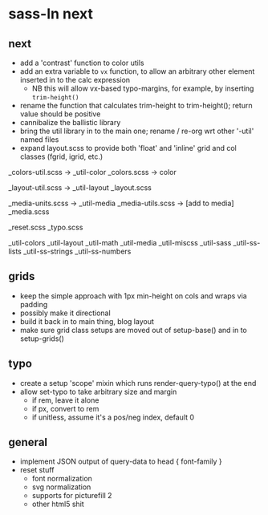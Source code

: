 # sass-ln next

## next

- add a 'contrast' function to color utils
- add an extra variable to `vx` function, to allow an arbitrary other element inserted in to the calc expression
	- NB this will allow vx-based typo-margins, for example, by inserting `trim-height()`
- rename the function that calculates trim-height to trim-height(); return value should be positive
- cannibalize the ballistic library
- bring the util library in to the main one; rename / re-org wrt other '-util' named files
- expand layout.scss to provide both 'float' and 'inline' grid and col classes (fgrid, igrid, etc.)

_colors-util.scss -> _util-color
_colors.scss -> color

_layout-util.scss -> _util-layout
_layout.scss

_media-units.scss -> _util-media
_media-utils.scss -> [add to media]
_media.scss

_reset.scss
_typo.scss

_util-colors
_util-layout
_util-math
_util-media
_util-miscss
_util-sass
	_util-ss-lists
	_util-ss-strings
	_util-ss-numbers

## grids

- keep the simple approach with 1px min-height on cols and wraps via padding
- possibly make it directional
- build it back in to main thing, blog layout
- make sure grid class setups are moved out of setup-base() and in to setup-grids()

## typo

- create a setup 'scope' mixin which runs render-query-typo() at the end
- allow set-typo to take arbitrary size and margin
    - if rem, leave it alone
    - if px, convert to rem
    - if unitless, assume it's a pos/neg index, default 0

## general

-   implement JSON output of query-data to head { font-family }
-   reset stuff
    -   font normalization
    -   svg normalization
    -   supports for picturefill 2
    -   other html5 shit
